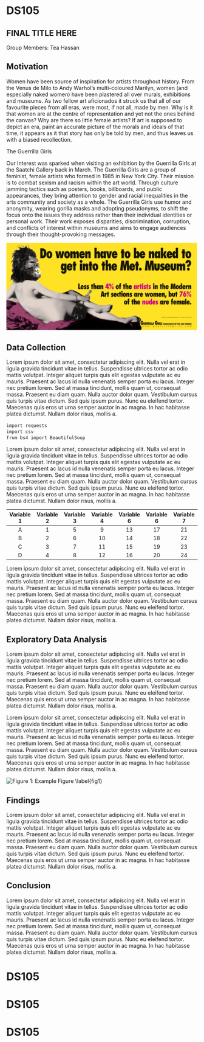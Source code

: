 # DS105

## FINAL TITLE HERE

Group Members: Tea Hassan

## Motivation

Women have been source of inspiration for artists throughout history. From the Venus de Milo to Andy Warhol’s multi-coloured Marilyn, women (and especially naked women) have been plastered all over murals, exhibitions and museums. As two fellow art aficionados it struck us that all of our favourite pieces from all eras, were most, if not all, made by men. Why is it that women are at the centre of representation and yet not the ones behind the canvas? Why are there so little female artists? If art is supposed to depict an era, paint an accurate picture of the morals and ideals of that time, it appears as it that story has only be told by men, and thus leaves us with a biased recollection.

The Guerrilla Girls 
 
Our Interest was sparked when visiting an exhibition by the Guerrilla Girls at the Saatchi Gallery back in March. The Guerrilla Girls are a group of feminist, female artists who formed in 1985 in New York City. Their mission is to combat sexism and racism within the art world. Through culture jamming tactics such as posters, books, billboards, and public appearances, they bring attention to gender and racial inequalities in the arts community and society as a whole. The Guerrilla Girls use humor and anonymity, wearing gorilla masks and adopting pseudonyms, to shift the focus onto the issues they address rather than their individual identities or personal work. Their work exposes disparities, discrimination, corruption, and conflicts of interest within museums and aims to engage audiences through their thought-provoking messages.

![Figure 1: Guerilla Girls Poster (Source: The Guerilla Girls, 2012)  \label{fig1}](./figs/ggposter.png)

## Data Collection

Lorem ipsum dolor sit amet, consectetur adipiscing elit. Nulla vel erat in ligula gravida tincidunt vitae in tellus. Suspendisse ultrices tortor ac odio mattis volutpat. Integer aliquet turpis quis elit egestas vulputate ac eu mauris. Praesent ac lacus id nulla venenatis semper porta eu lacus. Integer nec pretium lorem. Sed at massa tincidunt, mollis quam ut, consequat massa. Praesent eu diam quam. Nulla auctor dolor quam. Vestibulum cursus quis turpis vitae dictum. Sed quis ipsum purus. Nunc eu eleifend tortor. Maecenas quis eros ut urna semper auctor in ac magna. In hac habitasse platea dictumst. Nullam dolor risus, mollis a.

```Python3
import requests
import csv
from bs4 import BeautifulSoup
```

Lorem ipsum dolor sit amet, consectetur adipiscing elit. Nulla vel erat in ligula gravida tincidunt vitae in tellus. Suspendisse ultrices tortor ac odio mattis volutpat. Integer aliquet turpis quis elit egestas vulputate ac eu mauris. Praesent ac lacus id nulla venenatis semper porta eu lacus. Integer nec pretium lorem. Sed at massa tincidunt, mollis quam ut, consequat massa. Praesent eu diam quam. Nulla auctor dolor quam. Vestibulum cursus quis turpis vitae dictum. Sed quis ipsum purus. Nunc eu eleifend tortor. Maecenas quis eros ut urna semper auctor in ac magna. In hac habitasse platea dictumst. Nullam dolor risus, mollis a.

|  Variable 1    | Variable 2  |  Variable 3  | Variable 4   | Variable 6    |  Variable 6             |       Variable 7     | 
|:--------------:|:-----------:|:------------:|:------------:|:-------------:|:-----------------------:|:--------------------:|
| A              |       1     |      5       |        9     |        13     |          17             |             21       |   
| B              |       2     |      6       |       10     |        14     |          18             |             22       |  
| C              |       3     |      7       |       11     |        15     |          19             |             23       |  
| D              |       4     |      8       |       12     |        16     |          20             |             24       |   

Lorem ipsum dolor sit amet, consectetur adipiscing elit. Nulla vel erat in ligula gravida tincidunt vitae in tellus. Suspendisse ultrices tortor ac odio mattis volutpat. Integer aliquet turpis quis elit egestas vulputate ac eu mauris. Praesent ac lacus id nulla venenatis semper porta eu lacus. Integer nec pretium lorem. Sed at massa tincidunt, mollis quam ut, consequat massa. Praesent eu diam quam. Nulla auctor dolor quam. Vestibulum cursus quis turpis vitae dictum. Sed quis ipsum purus. Nunc eu eleifend tortor. Maecenas quis eros ut urna semper auctor in ac magna. In hac habitasse platea dictumst. Nullam dolor risus, mollis a.

## Exploratory Data Analysis

Lorem ipsum dolor sit amet, consectetur adipiscing elit. Nulla vel erat in ligula gravida tincidunt vitae in tellus. Suspendisse ultrices tortor ac odio mattis volutpat. Integer aliquet turpis quis elit egestas vulputate ac eu mauris. Praesent ac lacus id nulla venenatis semper porta eu lacus. Integer nec pretium lorem. Sed at massa tincidunt, mollis quam ut, consequat massa. Praesent eu diam quam. Nulla auctor dolor quam. Vestibulum cursus quis turpis vitae dictum. Sed quis ipsum purus. Nunc eu eleifend tortor. Maecenas quis eros ut urna semper auctor in ac magna. In hac habitasse platea dictumst. Nullam dolor risus, mollis a.

Lorem ipsum dolor sit amet, consectetur adipiscing elit. Nulla vel erat in ligula gravida tincidunt vitae in tellus. Suspendisse ultrices tortor ac odio mattis volutpat. Integer aliquet turpis quis elit egestas vulputate ac eu mauris. Praesent ac lacus id nulla venenatis semper porta eu lacus. Integer nec pretium lorem. Sed at massa tincidunt, mollis quam ut, consequat massa. Praesent eu diam quam. Nulla auctor dolor quam. Vestibulum cursus quis turpis vitae dictum. Sed quis ipsum purus. Nunc eu eleifend tortor. Maecenas quis eros ut urna semper auctor in ac magna. In hac habitasse platea dictumst. Nullam dolor risus, mollis a.

![Figure 1: Example Figure \label{fig1}](./figs/boxplots.png)


## Findings

Lorem ipsum dolor sit amet, consectetur adipiscing elit. Nulla vel erat in ligula gravida tincidunt vitae in tellus. Suspendisse ultrices tortor ac odio mattis volutpat. Integer aliquet turpis quis elit egestas vulputate ac eu mauris. Praesent ac lacus id nulla venenatis semper porta eu lacus. Integer nec pretium lorem. Sed at massa tincidunt, mollis quam ut, consequat massa. Praesent eu diam quam. Nulla auctor dolor quam. Vestibulum cursus quis turpis vitae dictum. Sed quis ipsum purus. Nunc eu eleifend tortor. Maecenas quis eros ut urna semper auctor in ac magna. In hac habitasse platea dictumst. Nullam dolor risus, mollis a.

## Conclusion

Lorem ipsum dolor sit amet, consectetur adipiscing elit. Nulla vel erat in ligula gravida tincidunt vitae in tellus. Suspendisse ultrices tortor ac odio mattis volutpat. Integer aliquet turpis quis elit egestas vulputate ac eu mauris. Praesent ac lacus id nulla venenatis semper porta eu lacus. Integer nec pretium lorem. Sed at massa tincidunt, mollis quam ut, consequat massa. Praesent eu diam quam. Nulla auctor dolor quam. Vestibulum cursus quis turpis vitae dictum. Sed quis ipsum purus. Nunc eu eleifend tortor. Maecenas quis eros ut urna semper auctor in ac magna. In hac habitasse platea dictumst. Nullam dolor risus, mollis a.
# DS105
# DS105
# DS105
